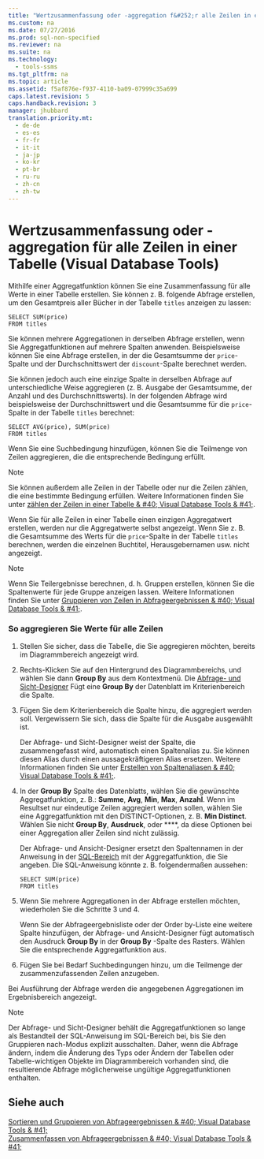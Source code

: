 ```yaml
---
title: "Wertzusammenfassung oder -aggregation f&#252;r alle Zeilen in einer Tabelle (Visual Database Tools)"
ms.custom: na
ms.date: 07/27/2016
ms.prod: sql-non-specified
ms.reviewer: na
ms.suite: na
ms.technology: 
  - tools-ssms
ms.tgt_pltfrm: na
ms.topic: article
ms.assetid: f5af876e-f937-4110-ba09-07999c35a699
caps.latest.revision: 5
caps.handback.revision: 3
manager: jhubbard
translation.priority.mt: 
  - de-de
  - es-es
  - fr-fr
  - it-it
  - ja-jp
  - ko-kr
  - pt-br
  - ru-ru
  - zh-cn
  - zh-tw
---
```

# Wertzusammenfassung oder -aggregation f&#252;r alle Zeilen in einer Tabelle (Visual Database Tools)
Mithilfe einer Aggregatfunktion können Sie eine Zusammenfassung für alle Werte in einer Tabelle erstellen. Sie können z. B. folgende Abfrage erstellen, um den Gesamtpreis aller Bücher in der Tabelle `titles` anzeigen zu lassen:  
  
```  
SELECT SUM(price)  
FROM titles  
```  
  
Sie können mehrere Aggregationen in derselben Abfrage erstellen, wenn Sie Aggregatfunktionen auf mehrere Spalten anwenden. Beispielsweise können Sie eine Abfrage erstellen, in der die Gesamtsumme der `price`-Spalte und der Durchschnittswert der `discount`-Spalte berechnet werden.  
  
Sie können jedoch auch eine einzige Spalte in derselben Abfrage auf unterschiedliche Weise aggregieren (z. B. Ausgabe der Gesamtsumme, der Anzahl und des Durchschnittswerts). In der folgenden Abfrage wird beispielsweise der Durchschnittswert und die Gesamtsumme für die `price`-Spalte in der Tabelle `titles` berechnet:  
  
```  
SELECT AVG(price), SUM(price)  
FROM titles  
```  
  
Wenn Sie eine Suchbedingung hinzufügen, können Sie die Teilmenge von Zeilen aggregieren, die die entsprechende Bedingung erfüllt.  
  
> [!NOTE]  
> Sie können außerdem alle Zeilen in der Tabelle oder nur die Zeilen zählen, die eine bestimmte Bedingung erfüllen. Weitere Informationen finden Sie unter [zählen der Zeilen in einer Tabelle & #40; Visual Database Tools & #41;](../content/Count-Rows-in-a-Table--Visual-Database-Tools-.md).  
  
Wenn Sie für alle Zeilen in einer Tabelle einen einzigen Aggregatwert erstellen, werden nur die Aggregatwerte selbst angezeigt. Wenn Sie z. B. die Gesamtsumme des Werts für die `price`-Spalte in der Tabelle `titles` berechnen, werden die einzelnen Buchtitel, Herausgebernamen usw. nicht angezeigt.  
  
> [!NOTE]  
> Wenn Sie Teilergebnisse berechnen, d. h. Gruppen erstellen, können Sie die Spaltenwerte für jede Gruppe anzeigen lassen. Weitere Informationen finden Sie unter [Gruppieren von Zeilen in Abfrageergebnissen & #40; Visual Database Tools & #41;](../content/Group-Rows-in-Query-Results--Visual-Database-Tools-.md).  
  
### So aggregieren Sie Werte für alle Zeilen  
  
1.  Stellen Sie sicher, dass die Tabelle, die Sie aggregieren möchten, bereits im Diagrammbereich angezeigt wird.  
  
2.  Rechts\-Klicken Sie auf den Hintergrund des Diagrammbereichs, und wählen Sie dann **Group By** aus dem Kontextmenü. Die [Abfrage- und Sicht-Designer](../content/Query-and-View-Designer-Tools--Visual-Database-Tools-.md) Fügt eine **Group By** der Datenblatt im Kriterienbereich die Spalte.  
  
3.  Fügen Sie dem Kriterienbereich die Spalte hinzu, die aggregiert werden soll. Vergewissern Sie sich, dass die Spalte für die Ausgabe ausgewählt ist.  
  
    Der Abfrage- und Sicht-Designer weist der Spalte, die zusammengefasst wird, automatisch einen Spaltenalias zu. Sie können diesen Alias durch einen aussagekräftigeren Alias ersetzen. Weitere Informationen finden Sie unter [Erstellen von Spaltenaliasen & #40; Visual Database Tools & #41;](../content/Create-Column-Aliases--Visual-Database-Tools-.md).  
  
4.  In der **Group By** Spalte des Datenblatts, wählen Sie die gewünschte Aggregatfunktion, z. B.: **Summe**, **Avg**, **Min**, **Max**, **Anzahl**. Wenn im Resultset nur eindeutige Zeilen aggregiert werden sollen, wählen Sie eine Aggregatfunktion mit den DISTINCT-Optionen, z. B. **Min Distinct**. Wählen Sie nicht **Group By**, **Ausdruck**, oder ****, da diese Optionen bei einer Aggregation aller Zeilen sind nicht zulässig.  
  
    Der Abfrage- und Ansicht-Designer ersetzt den Spaltennamen in der Anweisung in der [SQL-Bereich](../content/SQL-Pane--Visual-Database-Tools-.md) mit der Aggregatfunktion, die Sie angeben. Die SQL-Anweisung könnte z. B. folgendermaßen aussehen:  
  
    ```  
    SELECT SUM(price)  
    FROM titles  
    ```  
  
5.  Wenn Sie mehrere Aggregationen in der Abfrage erstellen möchten, wiederholen Sie die Schritte 3 und 4.  
  
    Wenn Sie der Abfrageergebnisliste oder der Order by-Liste eine weitere Spalte hinzufügen, der Abfrage- und Ansicht-Designer fügt automatisch den Ausdruck **Group By** in der **Group By** -Spalte des Rasters. Wählen Sie die entsprechende Aggregatfunktion aus.  
  
6.  Fügen Sie bei Bedarf Suchbedingungen hinzu, um die Teilmenge der zusammenzufassenden Zeilen anzugeben.  
  
Bei Ausführung der Abfrage werden die angegebenen Aggregationen im Ergebnisbereich angezeigt.  
  
> [!NOTE]  
> Der Abfrage- und Sicht-Designer behält die Aggregatfunktionen so lange als Bestandteil der SQL-Anweisung im SQL-Bereich bei, bis Sie den Gruppieren nach-Modus explizit ausschalten. Daher, wenn die Abfrage ändern, indem die Änderung des Typs oder Ändern der Tabellen oder Tabelle\-wichtigen Objekte im Diagrammbereich vorhanden sind, die resultierende Abfrage möglicherweise ungültige Aggregatfunktionen enthalten.  
  
## Siehe auch  
[Sortieren und Gruppieren von Abfrageergebnissen & #40; Visual Database Tools & #41;](../content/Sort-and-Group-Query-Results--Visual-Database-Tools-.md)  
[Zusammenfassen von Abfrageergebnissen & #40; Visual Database Tools & #41;](../content/Summarize-Query-Results--Visual-Database-Tools-.md)  
  
